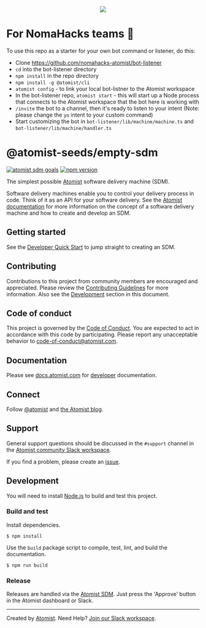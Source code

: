 <p align="center">
  <img src="https://images.atomist.com/sdm/SDM-Logo-Dark.png">
</p>

# For NomaHacks teams :loudspeaker:

To use this repo as a starter for your own bot command or listener, do this:

* Clone https://github.com/nomahacks-atomist/bot-listener
* `cd` into the bot-listener directory
* `npm install` in the repo directory
* `npm install -g @atomist/cli`
* `atomist config` - to link your local bot-listner to the Atomist workspace
* In the bot-listener repo, `atomist start` - this will start up a Node process that connects to the Atomist workspace that the bot here is working with
* `/invite` the bot to a channel, then it's ready to listen to your intent (Note: please change the `yo` intent to your custom command)
* Start customizing the bot in `bot-listener/lib/machine/machine.ts` and `bot-listener/lib/machine/handler.ts`

# @atomist-seeds/empty-sdm

[![atomist sdm goals](http://badge.atomist.com/T29E48P34/atomist-seeds/empty-sdm/c796f715-67c3-48ae-8b7c-45c0fd31443f)](https://app.atomist.com/workspace/T29E48P34)
[![npm version](https://img.shields.io/npm/v/@atomist-seeds/empty-sdm.svg)](https://www.npmjs.com/package/@atomist-seeds/empty-sdm)

The simplest possible [Atomist][atomist] software delivery machine
(SDM).

Software delivery machines enable you to control your delivery process
in code.  Think of it as an API for your software delivery.  See the
[Atomist documentation][atomist-doc] for more information on the
concept of a software delivery machine and how to create and develop
an SDM.

[atomist-doc]: https://docs.atomist.com/ (Atomist Documentation)

## Getting started

See the [Developer Quick Start][atomist-quick] to jump straight to
creating an SDM.

[atomist-quick]: https://docs.atomist.com/quick-start/ (Atomist - Developer Quick Start)

## Contributing

Contributions to this project from community members are encouraged
and appreciated. Please review the [Contributing
Guidelines](CONTRIBUTING.md) for more information. Also see the
[Development](#development) section in this document.

## Code of conduct

This project is governed by the [Code of
Conduct](CODE_OF_CONDUCT.md). You are expected to act in accordance
with this code by participating. Please report any unacceptable
behavior to code-of-conduct@atomist.com.

## Documentation

Please see [docs.atomist.com][atomist-doc] for
[developer][atomist-doc-sdm] documentation.

[atomist-doc-sdm]: https://docs.atomist.com/developer/sdm/ (Atomist Documentation - SDM Developer)

## Connect

Follow [@atomist][atomist-twitter] and [the Atomist blog][atomist-blog].

[atomist-twitter]: https://twitter.com/atomist (Atomist on Twitter)
[atomist-blog]: https://blog.atomist.com/ (The Official Atomist Blog)

## Support

General support questions should be discussed in the `#support`
channel in the [Atomist community Slack workspace][slack].

If you find a problem, please create an [issue][].

[issue]: https://github.com/atomist-seeds/empty-sdm/issues

## Development

You will need to install [Node.js][node] to build and test this
project.

[node]: https://nodejs.org/ (Node.js)

### Build and test

Install dependencies.

```
$ npm install
```

Use the `build` package script to compile, test, lint, and build the
documentation.

```
$ npm run build
```

### Release

Releases are handled via the [Atomist SDM][atomist-sdm].  Just press
the 'Approve' button in the Atomist dashboard or Slack.

[atomist-sdm]: https://github.com/atomist/atomist-sdm (Atomist Software Delivery Machine)

---

Created by [Atomist][atomist].
Need Help?  [Join our Slack workspace][slack].

[atomist]: https://atomist.com/ (Atomist - How Teams Deliver Software)
[slack]: https://join.atomist.com/ (Atomist Community Slack)
